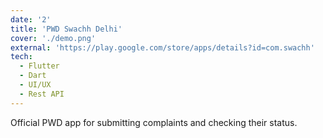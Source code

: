 ```yaml
---
date: '2'
title: 'PWD Swachh Delhi'
cover: './demo.png'
external: 'https://play.google.com/store/apps/details?id=com.swachh'
tech:
  - Flutter
  - Dart
  - UI/UX
  - Rest API
---
```


Official PWD app for submitting complaints and checking their status.
